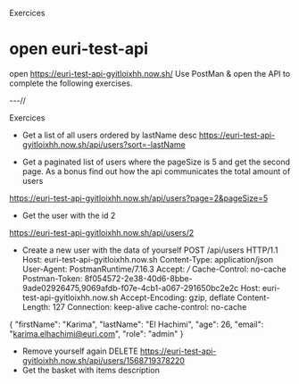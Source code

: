 Exercices
# open euri-test-api
open https://euri-test-api-gyitloixhh.now.sh/
Use PostMan & open the API to complete the following exercises.

---//

Exercices
- Get a list of all users ordered by
  lastName desc
https://euri-test-api-gyitloixhh.now.sh/api/users?sort=-lastName


- Get a paginated list of users where the
  pageSize is 5 and get the second page. As a
  bonus find out how the api communicates the
  total amount of users

https://euri-test-api-gyitloixhh.now.sh/api/users?page=2&pageSize=5


- Get the user with the id 2

https://euri-test-api-gyitloixhh.now.sh/api/users/2
- Create a new user with the data of yourself
POST /api/users HTTP/1.1
Host: euri-test-api-gyitloixhh.now.sh
Content-Type: application/json
User-Agent: PostmanRuntime/7.16.3
Accept: */*
Cache-Control: no-cache
Postman-Token: 8f054572-2e38-40d6-8bbe-9ade02926475,9069afdb-f07e-4cb1-a067-291650bc2e2c
Host: euri-test-api-gyitloixhh.now.sh
Accept-Encoding: gzip, deflate
Content-Length: 127
Connection: keep-alive
cache-control: no-cache

{
  "firstName": "Karima",
  "lastName": "El Hachimi",
  "age": 26,
  "email": "karima.elhachimi@euri.com",
  "role": "admin"
}
- Remove yourself again
DELETE https://euri-test-api-gyitloixhh.now.sh/api/users/1568719378220
- Get the basket with items description
